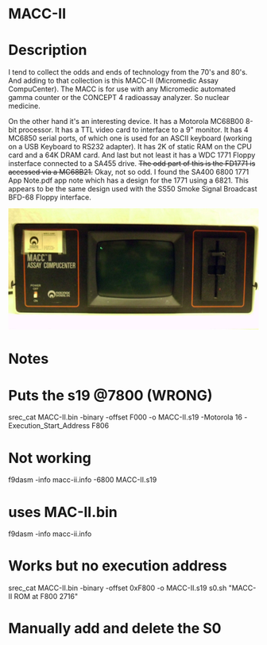 # MACC-II

# Description

I tend to collect the odds and ends of technology from the 70's and 80's. And adding to that collection is this MACC-II (Micromedic Assay CompuCenter). The MACC is for use with any Micromedic automated gamma counter or the CONCEPT 4 radioassay analyzer. So nuclear medicine.

On the other hand it's an interesting device. It has a Motorola MC68B00 8-bit processor. It has a TTL video card to interface to a 9" monitor. It has 4 MC6850 serial ports, of which one is used for an ASCII keyboard (working on a USB Keyboard to RS232 adapter). It has 2K of static RAM on the CPU card and a 64K DRAM card. And last but not least it has a WDC 1771 Floppy insterface connected to a SA455 drive. ~~The odd part of this is the FD1771 is accessed via a MC68B21.~~ Okay, not so odd. I found the SA400 6800 1771 App Note.pdf app note which has a design for the 1771 using a 6821. This appears to be the same design used with the SS50 Smoke Signal Broadcast BFD-68 Floppy interface.

![MACC-II front](stuff/s-l1600.jpg)

# Notes

  # Puts the s19 @7800 (WRONG)
  srec_cat MACC-II.bin -binary -offset F000 -o MACC-II.s19 -Motorola 16  -Execution_Start_Address F806

  # Not working
  f9dasm -info macc-ii.info -6800  MACC-II.s19

  # uses MAC-II.bin
  f9dasm -info macc-ii.info

  # Works but no execution address
  srec_cat MACC-II.bin -binary -offset 0xF800 -o MACC-II.s19
  s0.sh "MACC-II ROM at F800 2716"
  # Manually add and delete the S0
